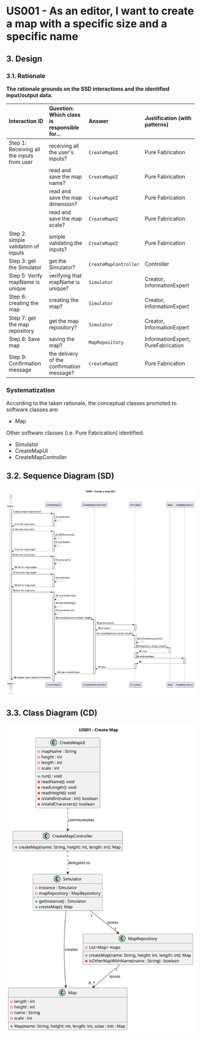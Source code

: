 # US001 - As an editor, I want to create a map with a specific size and a specific name

## 3. Design

### 3.1. Rationale

**The rationale grounds on the SSD interactions and the identified input/output data.**

| Interaction ID                             | Question: Which class is responsible for... | Answer                | Justification (with patterns) |
|:-------------------------------------------|:--------------------------------------------|:----------------------|:------------------------------|
| Step 1: Receiving all the inputs from user | receiving all the user's inputs?            | `CreateMapUI`         | Pure Fabrication              | 
|                                            | read and save the map name?                 | `CreateMapUI`         | Pure Fabrication              | 
|                                            | read and save  the map dimension?           | `CreateMapUI`         | Pure Fabrication              | 
|                                            | read and save  the map scale?               | `CreateMapUI`         | Pure Fabrication              | 
| Step 2: simple validation of inputs        | simple validating the inputs?               | `CreateMapUI`         | Pure Fabrication              |
| Step 3: get the Simulator                  | get the Simulator?                          | `CreateMapController` | Controller              |
| Step 5: Verify mapName is unique           | verifying that  mapName is unique?          | `Simulator`           | Creator, InformationExpert |
| Step 6: creating the map                   | creating the map?                           | `Simulator`           | Creator, InformationExpert |
| Step 7: get the map repository             | get the map repository?                     | `Simulator`           | Creator, InformationExpert |
| Step 8: Save map                           | saving the map?                             | `MapRepository`       | InformationExpert, PureFabrication             |
| Step 9: Confirmation message               | the delivery of the confirmation message?   | `CreateMapUI`         | Pure Fabrication              |              


### Systematization ##

According to the taken rationale, the conceptual classes promoted to software classes are:

* Map

Other software classes (i.e. Pure Fabrication) identified:

* Simulator
* CreateMapUI
* CreateMapController

## 3.2. Sequence Diagram (SD)


![US001-SD](svg/US001-SD.svg)

## 3.3. Class Diagram (CD)


![US001-CD](svg/US001-CD.svg)
